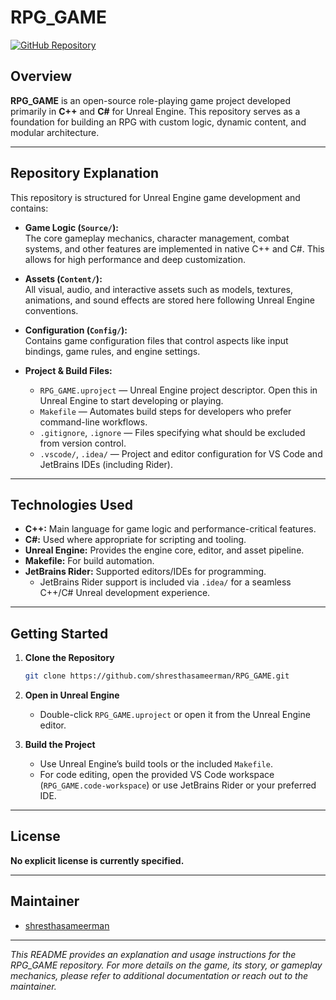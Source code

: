 # RPG_GAME

[![GitHub Repository](https://img.shields.io/badge/GitHub-RPG_GAME-blue?logo=github)](https://github.com/shresthasameerman/RPG_GAME)

## Overview

**RPG_GAME** is an open-source role-playing game project developed primarily in **C++** and **C#** for Unreal Engine. This repository serves as a foundation for building an RPG with custom logic, dynamic content, and modular architecture.

---

## Repository Explanation

This repository is structured for Unreal Engine game development and contains:

- **Game Logic (`Source/`):**  
  The core gameplay mechanics, character management, combat systems, and other features are implemented in native C++ and C#. This allows for high performance and deep customization.

- **Assets (`Content/`):**  
  All visual, audio, and interactive assets such as models, textures, animations, and sound effects are stored here following Unreal Engine conventions.

- **Configuration (`Config/`):**  
  Contains game configuration files that control aspects like input bindings, game rules, and engine settings.

- **Project & Build Files:**  
  - `RPG_GAME.uproject` — Unreal Engine project descriptor. Open this in Unreal Engine to start developing or playing.
  - `Makefile` — Automates build steps for developers who prefer command-line workflows.
  - `.gitignore`, `.ignore` — Files specifying what should be excluded from version control.
  - `.vscode/`, `.idea/` — Project and editor configuration for VS Code and JetBrains IDEs (including Rider).

---

## Technologies Used

- **C++:** Main language for game logic and performance-critical features.
- **C#:** Used where appropriate for scripting and tooling.
- **Unreal Engine:** Provides the engine core, editor, and asset pipeline.
- **Makefile:** For build automation.
- **JetBrains Rider:** Supported editors/IDEs for programming.  
  - JetBrains Rider support is included via `.idea/` for a seamless C++/C# Unreal development experience.

---

## Getting Started

1. **Clone the Repository**
   ```bash
   git clone https://github.com/shresthasameerman/RPG_GAME.git
   ```
2. **Open in Unreal Engine**
   - Double-click `RPG_GAME.uproject` or open it from the Unreal Engine editor.

3. **Build the Project**
   - Use Unreal Engine’s build tools or the included `Makefile`.
   - For code editing, open the provided VS Code workspace (`RPG_GAME.code-workspace`) or use JetBrains Rider or your preferred IDE.

---



## License

**No explicit license is currently specified.**

---

## Maintainer

- [shresthasameerman](https://github.com/shresthasameerman)

---

*This README provides an explanation and usage instructions for the RPG_GAME repository. For more details on the game, its story, or gameplay mechanics, please refer to additional documentation or reach out to the maintainer.*
